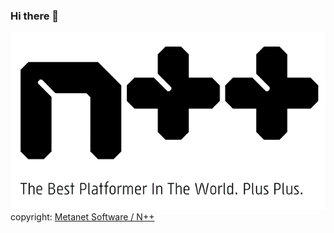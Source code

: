 ### Hi there 🥶
![Image of N++](https://github.com/phild-fbo/phild-fbo/blob/master/n++.gif)
<br />copyright:  <a href="https://www.metanetsoftware.com/games/nplusplus">Metanet Software / N++</a>

<!--
**phild-fbo/phild-fbo** is a ✨ _special_ ✨ repository because its `README.md` (this file) appears on your GitHub profile.

Here are some ideas to get you started:

- 🔭 I’m currently working on ...
- 🌱 I’m currently learning ...
- 👯 I’m looking to collaborate on ...
- 🤔 I’m looking for help with ...
- 💬 Ask me about ...
- 📫 How to reach me: ...
- 😄 Pronouns: ...
- ⚡ Fun fact: ...
-->
